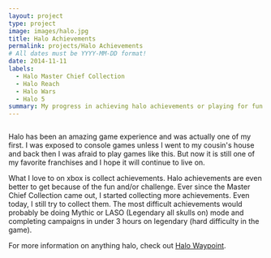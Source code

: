 ```yaml
---
layout: project
type: project
image: images/halo.jpg
title: Halo Achievements
permalink: projects/Halo Achievements
# All dates must be YYYY-MM-DD format!
date: 2014-11-11
labels:
  - Halo Master Chief Collection
  - Halo Reach
  - Halo Wars
  - Halo 5
summary: My progress in achieving halo achievements or playing for fun
---
```


<img class="allhalo.jpg">

Halo has been an amazing game experience and was actually one of my first. I was exposed to console games unless I went to my cousin's house and back then I was afraid to play games like this. But now it is still one of my favorite franchises and I hope it will continue to live on.

What I love to on xbox is collect achievements. Halo achievements are even better to get because of the fun and/or challenge. Ever since the Master Chief Collection came out, I started collecting more achievements. Even today, I still try to collect them. The most difficult achievements would probably be doing Mythic or LASO (Legendary all skulls on) mode and completing campaigns in under 3 hours on legendary (hard difficulty in the game).
 
For more information on anything halo, check out [Halo Waypoint](https://www.halowaypoint.com/en-us).
